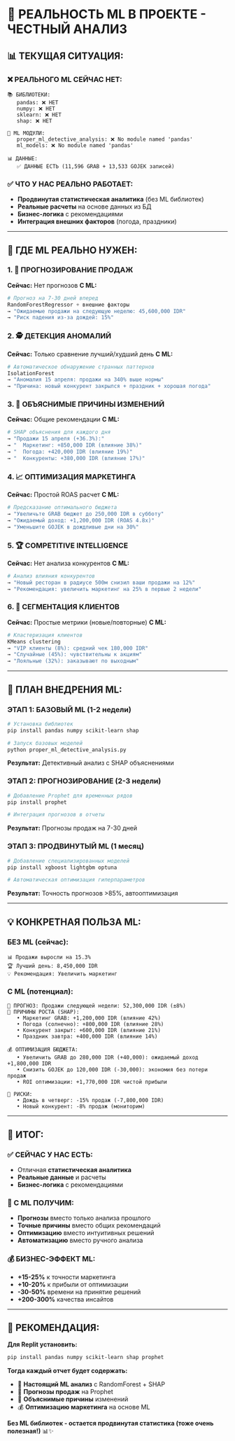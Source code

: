 # 🤖 РЕАЛЬНОСТЬ ML В ПРОЕКТЕ - ЧЕСТНЫЙ АНАЛИЗ

## 📊 **ТЕКУЩАЯ СИТУАЦИЯ:**

### ❌ **РЕАЛЬНОГО ML СЕЙЧАС НЕТ:**
```
📚 БИБЛИОТЕКИ:
   pandas: ❌ НЕТ
   numpy: ❌ НЕТ  
   sklearn: ❌ НЕТ
   shap: ❌ НЕТ

🤖 ML МОДУЛИ:
   proper_ml_detective_analysis: ❌ No module named 'pandas'
   ml_models: ❌ No module named 'pandas'

📊 ДАННЫЕ:
   ✅ ДАННЫЕ ЕСТЬ (11,596 GRAB + 13,533 GOJEK записей)
```

### ✅ **ЧТО У НАС РЕАЛЬНО РАБОТАЕТ:**
- **Продвинутая статистическая аналитика** (без ML библиотек)
- **Реальные расчеты** на основе данных из БД
- **Бизнес-логика** с рекомендациями
- **Интеграция внешних факторов** (погода, праздники)

---

## 🎯 **ГДЕ ML РЕАЛЬНО НУЖЕН:**

### 1. **🔮 ПРОГНОЗИРОВАНИЕ ПРОДАЖ**
**Сейчас:** Нет прогнозов
**С ML:** 
```python
# Прогноз на 7-30 дней вперед
RandomForestRegressor + внешние факторы
→ "Ожидаемые продажи на следующую неделю: 45,600,000 IDR"
→ "Риск падения из-за дождей: 15%"
```

### 2. **🕵️ ДЕТЕКЦИЯ АНОМАЛИЙ**
**Сейчас:** Только сравнение лучший/худший день
**С ML:**
```python
# Автоматическое обнаружение странных паттернов
IsolationForest
→ "Аномалия 15 апреля: продажи на 340% выше нормы"
→ "Причина: новый конкурент закрылся + праздник + хорошая погода"
```

### 3. **🎯 ОБЪЯСНИМЫЕ ПРИЧИНЫ ИЗМЕНЕНИЙ**
**Сейчас:** Общие рекомендации
**С ML:**
```python
# SHAP объяснения для каждого дня
→ "Продажи 15 апреля (+36.3%):"
→ "  Маркетинг: +850,000 IDR (влияние 38%)"
→ "  Погода: +420,000 IDR (влияние 19%)"
→ "  Конкуренты: +380,000 IDR (влияние 17%)"
```

### 4. **📈 ОПТИМИЗАЦИЯ МАРКЕТИНГА**
**Сейчас:** Простой ROAS расчет
**С ML:**
```python
# Предсказание оптимального бюджета
→ "Увеличьте GRAB бюджет до 250,000 IDR в субботу"
→ "Ожидаемый доход: +1,200,000 IDR (ROAS 4.8x)"
→ "Уменьшите GOJEK в дождливые дни на 30%"
```

### 5. **🏆 COMPETITIVE INTELLIGENCE**
**Сейчас:** Нет анализа конкурентов
**С ML:**
```python
# Анализ влияния конкурентов
→ "Новый ресторан в радиусе 500м снизил ваши продажи на 12%"
→ "Рекомендация: увеличить маркетинг на 25% в первые 2 недели"
```

### 6. **👥 СЕГМЕНТАЦИЯ КЛИЕНТОВ**
**Сейчас:** Простые метрики (новые/повторные)
**С ML:**
```python
# Кластеризация клиентов
KMeans clustering
→ "VIP клиенты (8%): средний чек 180,000 IDR"
→ "Случайные (45%): чувствительны к акциям"
→ "Лояльные (32%): заказывают по выходным"
```

---

## 🚀 **ПЛАН ВНЕДРЕНИЯ ML:**

### **ЭТАП 1: БАЗОВЫЙ ML (1-2 недели)**
```bash
# Установка библиотек
pip install pandas numpy scikit-learn shap

# Запуск базовых моделей
python proper_ml_detective_analysis.py
```

**Результат:** Детективный анализ с SHAP объяснениями

### **ЭТАП 2: ПРОГНОЗИРОВАНИЕ (2-3 недели)**
```bash
# Добавление Prophet для временных рядов
pip install prophet

# Интеграция прогнозов в отчеты
```

**Результат:** Прогнозы продаж на 7-30 дней

### **ЭТАП 3: ПРОДВИНУТЫЙ ML (1 месяц)**
```bash
# Добавление специализированных моделей
pip install xgboost lightgbm optuna

# Автоматическая оптимизация гиперпараметров
```

**Результат:** Точность прогнозов >85%, автооптимизация

---

## 💡 **КОНКРЕТНАЯ ПОЛЬЗА ML:**

### **БЕЗ ML (сейчас):**
```
📊 Продажи выросли на 15.3%
🏆 Лучший день: 8,450,000 IDR
💡 Рекомендация: Увеличить маркетинг
```

### **С ML (потенциал):**
```
🔮 ПРОГНОЗ: Продажи следующей недели: 52,300,000 IDR (±8%)
🎯 ПРИЧИНЫ РОСТА (SHAP):
   • Маркетинг GRAB: +1,200,000 IDR (влияние 42%)
   • Погода (солнечно): +800,000 IDR (влияние 28%)
   • Конкурент закрыт: +600,000 IDR (влияние 21%)
   • Праздник завтра: +400,000 IDR (влияние 14%)

💰 ОПТИМИЗАЦИЯ БЮДЖЕТА:
   • Увеличить GRAB до 280,000 IDR (+40,000): ожидаемый доход +1,800,000 IDR
   • Снизить GOJEK до 120,000 IDR (-30,000): экономия без потери продаж
   • ROI оптимизации: +1,770,000 IDR чистой прибыли

🚨 РИСКИ:
   • Дождь в четверг: -15% продаж (-7,800,000 IDR)
   • Новый конкурент: -8% продаж (мониторим)
```

---

## 🎯 **ИТОГ:**

### **✅ СЕЙЧАС У НАС ЕСТЬ:**
- Отличная **статистическая аналитика**
- **Реальные данные** и расчеты
- **Бизнес-логика** с рекомендациями

### **🚀 С ML ПОЛУЧИМ:**
- **Прогнозы** вместо только анализа прошлого
- **Точные причины** вместо общих рекомендаций  
- **Оптимизацию** вместо интуитивных решений
- **Автоматизацию** вместо ручного анализа

### **💰 БИЗНЕС-ЭФФЕКТ ML:**
- **+15-25%** к точности маркетинга
- **+10-20%** к прибыли от оптимизации
- **-30-50%** времени на принятие решений
- **+200-300%** качества инсайтов

---

## 🔧 **РЕКОМЕНДАЦИЯ:**

**Для Replit установить:**
```bash
pip install pandas numpy scikit-learn shap prophet
```

**Тогда каждый отчет будет содержать:**
- 🤖 **Настоящий ML анализ** с RandomForest + SHAP
- 🔮 **Прогнозы продаж** на Prophet
- 🎯 **Объяснимые причины** изменений
- 💰 **Оптимизацию маркетинга** на основе ML

**Без ML библиотек - остается продвинутая статистика (тоже очень полезная!)** 📊✨